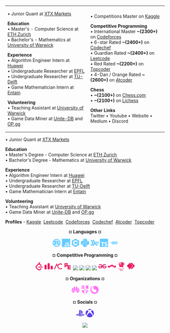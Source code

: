 <table border="0" style="width:100%">
 <tr>
    <td>
     
• Junior Quant at [XTX Markets](https://www.xtxmarkets.com/)            

**Education** <br>
• Master's - Computer Science at [ETH Zurich](https://ethz.ch/en.html/)
<br>
• Bachelor's - Mathematics at [University of Warwick](https://warwick.ac.uk/)

**Experience** <br>
• Algorithm Engineer Intern at [Huawei](https://www.huawei.com/en/)
<br>
• Undergraduate Researcher at [EPFL](https://www.epfl.ch/en/)
<br>
• Undergraduate Researcher at [TU-Delft](https://www.tudelft.nl/en/)
<br>
• Game Mathematician Intern at [Entain](https://entaingroup.com/)

**Volunteering** <br>
• Teaching Assistant at [University of Warwick](https://warwick.ac.uk/)
<br>
• Game Data Miner at [Unite-DB](https://unite-db.com/) and [OP.gg](https://www.op.gg/)
    
   <td>
    
• Competitions Master on [Kaggle](https://www.kaggle.com/smartstudsai/)

**Competitive Programming** <br>
• International Master **~(2300+)** on [Codeforces](https://codeforces.com/profile/smartstudsai/)
<br>
• 6-star Rated **~(2400+)** on [Codechef](https://www.codechef.com/users/smartstudsai/)
<br>
• Guardian Rated **~(2400+)** on [Leetcode](https://leetcode.com/smartstudsai/)
<br>
• Red Rated **~(2200+)** on [Topcoder]( https://www.topcoder.com/members/smartstudsai/) 
<br>
• 4-Dan / Orange Rated **~(2600+)** on [Atcoder](https://atcoder.jp/users/smartstudsai/)
    
**Chess** <br>
• **~(2100+)** on [Chess.com]( https://www.topcoder.com/members/smartstudsai/)
<br>
• **~(2100+)** on [Lichess]( https://www.topcoder.com/members/smartstudsai/) 
<br>

**Other Links** <br>
Twitter • Youtube • Website • Medium • Discord 
    
  </td>
  
  
 </tr>
</table>

• Junior Quant at [XTX Markets](https://www.xtxmarkets.com/)            

**Education** <br>
• Master's Degree - Computer Science at [ETH Zurich](https://ethz.ch/en.html/)
<br>
• Bachelor's Degree - Mathematics at [University of Warwick](https://warwick.ac.uk/)

**Experience** <br>
• Algorithm Engineer Intern at [Huawei](https://www.huawei.com/en/)
<br>
• Undergraduate Researcher at [EPFL](https://www.epfl.ch/en/)
<br>
• Undergraduate Researcher at [TU-Delft](https://www.tudelft.nl/en/)
<br>
• Game Mathematician Intern at [Entain](https://entaingroup.com/)

**Volunteering** <br>
• Teaching Assistant at [University of Warwick](https://warwick.ac.uk/)
<br>
• Game Data Miner at [Unite-DB](https://unite-db.com/) and [OP.gg](https://www.op.gg/)

**Profiles** - [Kaggle][kg]&nbsp; [Leetcode][lc]&nbsp; [Codeforces][cf]&nbsp; [Codechef][cc]&nbsp; [Atcoder][ac]&nbsp; [Topcoder][tc]

[kg]: https://www.kaggle.com/smartstudsai/
[lc]: https://leetcode.com/smartstudsai/
[cf]: https://codeforces.com/profile/smartstudsai/
[cc]: https://www.codechef.com/users/smartstudsai/
[ac]: https://atcoder.jp/users/smartstudsai/
[tc]: https://www.topcoder.com/members/smartstudsai/

<p align="center"> <b>¤ Languages ¤</b> </p>
<p align="center">
  <img height="26px" src="lang/lang-rust.svg">
  <img height="26px" src="lang/lang-javascript.svg">
  <img height="26px" src="lang/lang-cpp.svg">
  <img height="26px" src="lang/lang-python.svg">
  <img height="26px" src="lang/lang-haskell.svg">
  <img height="26px" src="lang/lang-typescript.svg">
  <img height="26px" src="lang/lang-golang.svg">
</p>
<!--
<p align="center"> <b>¤ Learning ¤</b> </p>
<p align="center">
  <img height="26px" src="lang/lang-csharp.svg">
</p>
  <img height="26px" src="lang/lang-erlang.svg">
  <img height="26px" src="lang/lang-perl.svg">
  <img height="26px" src="lang/lang-matlab.svg">
  <img height="26px" src="lang/lang-scala.svg">
  <img height="26px" src="lang/lang-r.svg">
  <img height="26px" src="lang/lang-swift.svg">
  <img height="26px" src="lang/lang-dart.svg">
  <img height="26px" src="lang/lang-kotlin.svg">
  <img height="26px" src="lang/lang-julia.svg">
  <img height="26px" src="lang/lang-java.svg">
  <img height="26px" src="lang/lang-elm.svg">
  <img height="26px" src="lang/lang-clojure.svg">
  <img height="26px" src="lang/lang-elixir.svg">
  <img height="26px" src="lang/lang-fsharp.svg">
-->
<p align="center"> <b>¤ Competitive Programming ¤</b> </p>
<p align="center">
  <img height="26px" src="cp/cp-leetcode.svg">
  <img height="26px" src="cp/cp-codeforces.svg">
  <img height="26px" src="cp/cp-atcoder.svg">
  <img height="26px" src="cp/cp-projecteuler.svg">
  <img height="26px" src="cp/cp-kattisOJ.svg">
  <img height="26px" src="cp/cp-hackerrank.svg">
  <img height="26px" src="cp/cp-codingninjas.svg">
  <img height="26px" src="cp/cp-sphereOJ.svg">
  <img height="26px" src="cp/cp-geeksforgeeks.svg">
  <img height="26px" src="cp/cp-topcoder.svg">
  <img height="26px" src="cp/cp-codechef.svg">
  <img height="26px" src="cp/cp-binarysearch.svg">
</p>

<p align="center"> <b>¤ Organizations ¤</b> </p>

<p align="center">
  <img height="26px" src="org/org-huawei.svg">
  <img height="26px" src="org/org-lboro.svg">
  <img height="26px" src="org/org-commscope.svg">
</p>


<p align="center"> <b>¤ Socials ¤</b> </p>
<p align="center">
  <img height="26px" src="soc/soc-playstation.svg">
  <img height="26px" src="soc/soc-xbox.svg">
</p>
<!--
  <img height="26px" src="soc/soc-youtube.svg">
  <img height="26px" src="soc/soc-kaggle.svg">
  <img height="26px" src="soc/soc-xbox.svg">
  <img height="26px" src="soc/soc-.svg">
  <img height="26px" src="soc/soc-lichess.svg">
  <img height="26px" src="soc/soc-.svg">
  <img height="26px" src="soc/soc-playstation.svg">
  <img height="26px" src="soc/soc-medium.svg">
  <img height="26px" src="soc/soc-twitch.svg">
-->


<p align="center">
  <img height="52px" src="https://img.pokemondb.net/sprites/heartgold-soulsilver/shiny/snorlax.png">
</p>
